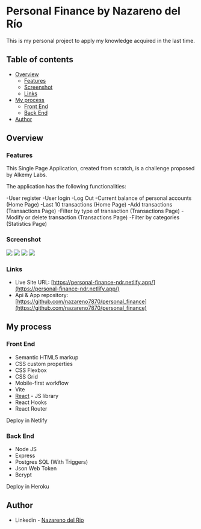 
# Personal Finance by Nazareno del Río

This is my personal project to apply my knowledge acquired in the last time.

## Table of contents

- [Overview](#overview)
  - [Features](#features)
  - [Screenshot](#screenshot)
  - [Links](#links)
- [My process](#my-process)
  - [Front End](#front-end)
  - [Back End](#back-end)
- [Author](#author)


## Overview

### Features

This Single Page Application, created from scratch, is a challenge proposed by Alkemy Labs.

The application has the following functionalities:

-User register
-User login
-Log Out
-Current balance of personal accounts (Home Page)
-Last 10 transactions (Home Page)
-Add transactions (Transactions Page)
-Filter by type of transaction (Transactions Page)
-Modify or delete transaction (Transactions Page)
-Filter by categories (Statistics Page)


### Screenshot

![](screenshot-mobile-creatPost.jpg)
![](screenshot-mobile-menuResponsive.jpg)
![](screenshot-mobile-tags.jpg)
![](screenshot-mobile.jpg)


### Links

- Live Site URL: [https://personal-finance-ndr.netlify.app/](https://personal-finance-ndr.netlify.app/)
- Api & App repository: [https://github.com/nazareno7870/personal_finance](https://github.com/nazareno7870/personal_finance)


## My process

### Front End

- Semantic HTML5 markup
- CSS custom properties
- CSS Flexbox
- CSS Grid
- Mobile-first workflow
- Vite
- [React](https://reactjs.org/) - JS library
- React Hooks
- React Router

Deploy in Netlify

### Back End
- Node JS
- Express
- Postgres SQL (With Triggers)
- Json Web Token
- Bcrypt

Deploy in Heroku

## Author

- Linkedin - [Nazareno del Rio](https://www.linkedin.com/in/nazarenodelrio/)
